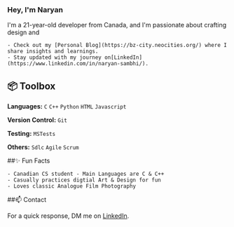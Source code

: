 ### Hey, I'm Naryan
I'm a 21-year-old developer from Canada, and I'm passionate about crafting design and 

    - Check out my [Personal Blog](https://bz-city.neocities.org/) where I share insights and learnings.
    - Stay updated with my journey on[LinkedIn](https://www.linkedin.com/in/naryan-sambhi/).

## 📦 Toolbox

**Languages:** `C` `C++` `Python` `HTML` `Javascript`

**Version Control:** `Git`

**Testing:** `MSTests` 

**Others:** `Sdlc` `Agile` `Scrum`

##✨ Fun Facts

    - Canadian CS student - Main Languages are C & C++
    - Casually practices digtial Art & Design for fun
    - Loves classic Analogue Film Photography
  

##📫 Contact

For a quick response, DM me on [LinkedIn](https://www.linkedin.com/in/naryan-sambhi/). 
  

